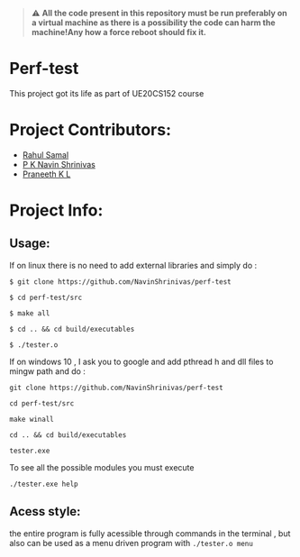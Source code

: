 > :warning: **All the code present in this repository must be run preferably on a virtual machine as there is a possibility the code can harm the machine!Any how a force reboot should fix it.**
# Perf-test

<p>This project got its life as part of UE20CS152 course</p>

# Project Contributors:

* [Rahul Samal](https://github.com/*add_your_link_here*)
* [P K Navin Shrinivas ](https://github.com/NavinShrinivas)
* [Praneeth K L](https://github.com/praneethk002)


# Project Info:
## Usage:
  If on linux there is no need to add external libraries and simply do :
  ```
  $ git clone https://github.com/NavinShrinivas/perf-test
  
  $ cd perf-test/src
  
  $ make all 
  
  $ cd .. && cd build/executables
  
  $ ./tester.o
  ```
  If on windows 10 , I ask you to google and add pthread h and dll files to mingw path and do :
  ```
  git clone https://github.com/NavinShrinivas/perf-test
  
  cd perf-test/src
  
  make winall
  
  cd .. && cd build/executables
  
  tester.exe
  ```
 To see all the possible modules you must execute
 ```
 ./tester.exe help
 ```
## Acess style:
  the entire program is fully acessible through commands in the terminal , but also can be used as a menu driven program with 
  ```./tester.o menu```

